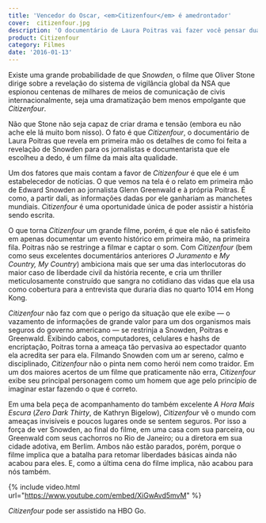 ```yaml
---
title: 'Vencedor do Oscar, <em>Citizenfour</em> é amedrontador'
cover:  citizenfour.jpg
description: 'O documentário de Laura Poitras vai fazer você pensar duas vezes na hora de digitar sua senha.'
product: Citizenfour
category: Filmes
date: '2016-01-13'
---
```


Existe uma grande probabilidade de que _Snowden_, o filme que Oliver Stone dirige sobre a revelação do sistema de vigilância global da NSA que espionou centenas de milhares de meios de comunicação de civis internacionalmente, seja uma dramatização bem menos empolgante que _Citizenfour_.

Não que Stone não seja capaz de criar drama e tensão (embora eu não ache ele lá muito bom nisso). O fato é que _Citizenfour_, o documentário de Laura Poitras que revela em primeira mão os detalhes de como foi feita a revelação de Snowden para os jornalistas e documentarista que ele escolheu a dedo, é um filme da mais alta qualidade.

Um dos fatores que mais contam a favor de _Citizenfour_ é que ele é um estabelecedor de notícias. O que vemos na tela é o relato em primeira mão de Edward Snowden ao jornalista Glenn Greenwald e à própria Poitras. É como, a partir dali, as informações dadas por ele ganhariam as manchetes mundiais. _Citizenfour_ é uma oportunidade única de poder assistir a história sendo escrita.

O que torna _Citizenfour_ um grande filme, porém, é que ele não é satisfeito em apenas documentar um evento histórico em primeira mão, na primeira fila. Poitras não se restringe a filmar e captar o som. Com _Citizenfour_ (bem como seus excelentes documentários anteriores _O Juramento_ e _My Country, My Country_) ambiciona mais que ser uma das interlocutoras do maior caso de liberdade civil da história recente, e cria um thriller meticulosamente construído que sangra no cotidiano das vidas que ela usa como cobertura para a entrevista que duraria dias no quarto 1014 em Hong Kong.

_Citizenfour_ não faz com que o perigo da situação que ele exibe — o vazamento de informações de grande valor para um dos organismos mais seguros do governo americano — se restrinja a Snowden, Poitras e Greenwald. Exibindo cabos, computadores, celulares e hashs de encriptação, Poitras torna a ameaça tão pervasiva ao espectador quanto ela acredita ser para ela. Filmando Snowden com um ar sereno, calmo e disciplinado, _Citizenfour_ não o pinta nem como herói nem como traidor. Em um dos maiores acertos de um filme que praticamente não erra, _Citizenfour_ exibe seu principal personagem como um homem que age pelo princípio de imaginar estar fazendo o que é correto.

Em uma bela peça de acompanhamento do também excelente _A Hora Mais Escura_ (_Zero Dark Thirty_, de Kathryn Bigelow), _Citizenfour_ vê o mundo com ameaças invisíveis e poucos lugares onde se sentem seguros. Por isso a força de ver Snowden, ao final do filme, em uma casa com sua parceira, ou Greenwald com seus cachorros no Rio de Janeiro; ou a diretora em sua cidade adotiva, em Berlim. Ambos não estão parados, porém, porque o filme implica que a batalha para retomar liberdades básicas ainda não acabou para eles. E, como a última cena do filme implica, não acabou para nós também.

{% include video.html url="https://www.youtube.com/embed/XiGwAvd5mvM" %}

_Citizenfour_ pode ser assistido na HBO Go.

